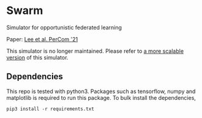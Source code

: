 # Swarm 
Simulator for opportunistic federated learning

Paper: [Lee et al. PerCom '21](http://mpc.ece.utexas.edu/media/uploads/publishing/ofl_corrected.pdf)

This simulator is no longer maintained. Please refer to [a more scalable version](https://github.com/UT-MPC/overmind) of this simulator. 

## Dependencies
This repo is tested with python3. Packages such as tensorflow, numpy and matplotlib is required to run this package. To bulk install the dependencies,
```
pip3 install -r requirements.txt
```


